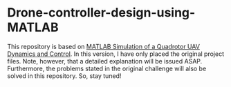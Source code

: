 # Drone-controller-design-using-MATLAB

This repository is based on [MATLAB Simulation of a Quadrotor UAV Dynamics and Control](https://www.youtube.com/watch?v=7F9cG64kRxI). In this version, I have only placed the original project files. Note, however, that a detailed explanation will be issued ASAP. Furthermore, the problems stated in the original challenge will also be solved in this repository. So, stay tuned!
